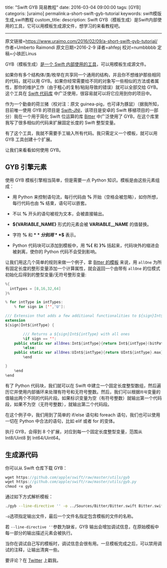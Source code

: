 title: "Swift GYB 简易教程"
date: 2016-03-04 09:00:00
tags: [GYB]
categoris: [uraimo] 
permalink:a-short-swift-gyb-tutorial
keywords: swift模版生成,swift教程
custom_title: 
description: Swift GYB（模板生成）是Swift内部使用的工具，它可以用模板生成源文件，想学习的来看教程吧。

---
原文链接=https://www.uraimo.com/2016/02/09/a-short-swift-gyb-tutorial/
作者=Umberto Raimondi
原文日期=2016-2-9
译者=ahfepj
校对=numbbbbb
定稿=小铁匠Linus


GYB（模板生成）[是一个 Swift 内部使用的工具](https://github.com/apple/swift/blob/master/utils/gyb.py)，可以用模板生成源文件。

如果你有多个结构体/类/枚举在共享同一个通用的结构，并且你不想维护那些相同的代码，就可以用 GYB。如果你经常需要给不同的对象写一些相似的方法或者属性，那你的维护工作（由于粗心的复制/粘贴导致的错误）就可以全部交给 GYB。这个工具在 [Swift 代码库](https://github.com/apple/swift/search?utf8=%E2%9C%93&q=filename%3A*.gyb&type=Code) 中广泛使用，很容易就可以将它应用到你的项目中。

作为一个勤奋的荷兰猪（校对注：原文 guinea-pig，也可译为豚鼠）（据我所知，目前唯一使用 GYB 的项目是 [Swift-JNI](https://github.com/SwiftAndroid/swift-jni)，该项目是安卓的 Swift 移植项目的一部分）我在一个用于简化 Swift 位运算的库 [Bitter](https://github.com/uraimo/Bitter) 中广泛使用了 GYB，在这个库里我写了很多相似的代码来扩展固定长度的 Swift 整型变量。

有了这个工具，我就不需要手工输入所有代码。我只需定义一个模板，就可以用 GYB 工具创建十个扩展。

让我们来看看如何使用 GYB。

<!--more-->

## GYB 引擎元素

使用 GYB 模板引擎相当简单，但是需要一点 Python 知识。模板是由这些元素组成：

- 用 Python 来控制语句流，每行代码由 **%** 开始（空格会被忽略），如你所想，每行代码也由 **%** 结束，语句可以嵌套。

- 不以 **%** 开头的语句被视为文本，会被直接输出。


- **${VARIABLE_NAME}** 形式的元素会被 **VARIABLE__NAME** 的值替换。

- 字符 **%** 和 **$** 分别用 **%%** 和 **$$** 表示。

- Python 代码块可以添加到模板中，用 **%{** 和 **}%** 括起来，代码块外的缩进会被剥离，使你的 Python 代码不会受到影响。

让我们用这几个简单的规则来做一个例子，拿 [Bitter 的模板](https://github.com/uraimo/Bitter/blob/master/Templates/Bitter.swift.gyb) 来说，用 `allOne` 为所有固定长度的整形变量添加一个计算属性，就会返回一个由带有 `allOne` 的位模式初始化后得到的整型变量/无符号整形变量:

```swift
%{
  intTypes = [8,16,32,64]
}%

% for intType in intTypes:
    % for sign in ['','U']:

/// Extension that adds a few additional functionalities to ${sign}Int${intType}
extension 
${sign}Int${intType} {

        /// Returns a ${sign}Int${intType} with all ones
        %if sign == '':
    public static var allOnes:Int${intType}{return Int${intType}(bitPattern: UInt${intType}.max)}
        %else:
    public static var allOnes:UInt${intType}{return UInt${intType}.max}
        %end

}
    %end
%end

```

有了 Python 代码块，我们就可以在 Swift 中建立一个固定长度整型数组，然后遍历它并使用内部循环来处理有符号和无符号整数。然后，我们可以根据`符号`变量的值输出两个不同的代码片段。如果标识变量为空（有符号整数）就输出第一个代码段，如果不为空（无符号整数），就输出第二个代码段。

在这个例子中，我们用到了简单的 if/else 语句和 foreach 语句，我们也可以使用一切在 Python 中合法的语句，比如 elif 或者 for 的变体。

执行 GYB，会得到 8 个扩展，对应到每一个固定长度整型变量，范围从 Int8/Uint8 到 Int64/Uint64。

## 生成源代码

你可以从 Swift 仓库下载 GYB：

```swift
wget https://github.com/apple/swift/raw/master/utils/gyb
wget https://github.com/apple/swift/raw/master/utils/gyb.py
chmod +x gyb
```

通过如下方式解析模板：

```bash
./gyb --line-directive '' -o ../Sources/Bitter/Bitter.swift Bitter.swift.gyb
```

```-o```选项指定输出文件，最后一个文件名指定包含模板的文件的名称。

若 ```--line-directive ''```参数为缺省，GYB 输出会增加调试信息，在原始模板中每一部分的输出描述元素会被执行。

当你在调试自己写的模板时，调试信息会很有用。一旦模板完成之后，可以禁用调试的注释，让输出清爽一些。


要评论？在 [Twitter](https://twitter.com/uraimo) 上戳我。